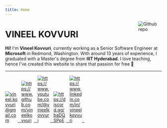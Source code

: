 ```yaml
---
title: Home
---
```


[<img src="./images/profile.jpg" style="max-width:15%;min-width:40px;float:right;" alt="Github repo" />](https://vineelkovvuri.github.com)

# VINEEL KOVVURI

**Hi!** I'm **Vineel Kovvuri**, currently working as a Senior Software Engineer at **Microsoft** in Redmond, Washington. With around 13 years of experience, I graduated with a Master's degree from **IIIT Hyderabad**. I love teaching, hence I've created this website to share that passion for free :muscle:

<!-- | Course                          | Timing (IST) | Start Date | Meeting Invite                                     |
|---------------------------------|--------------|------------|----------------------------------------------------|
| [**C**](courses/c/)             |              |            | [**Invite**](https://meet.google.com/uob-kgdq-vde) |
| [**Java**](courses/java/)       |              |            | [**Invite**](https://meet.google.com/spd-pnfs-hpy) |
| [**Python**](courses/python/)   |              |            | [**Invite**](https://meet.google.com/ibo-ckah-mrm) |
| [**Linux**](courses/linux/)     |              |            | [**Invite**](https://meet.google.com/gaz-ysbf-fen) |
| [**Algorithms**](courses/algo/) |              |            | [**Invite**](https://meet.google.com/gaz-ysbf-fen) | -->


<hr>
<div class="social">
<a href="mailto:vineel.kovvuri@gmail.com" target=_blank> <img src="./images/gmail.png" style="max-width:40px;" alt="vineel.kovvuri@gmail.com" />&nbsp;&nbsp; </a>
<a href="https://www.github.com/vineelkovvuri" target=_blank> <img src="./images/github.png" style="max-width:40px;" alt="https://www.github.com/vineelkovvuri" />&nbsp;&nbsp; </a>
<a href="https://www.youtube.com/@vineelkovvuri" target=_blank> <img src="./images/youtube.png" style="max-width:40px;" alt="https://www.youtube.com/@vineelkovvuri" />&nbsp;&nbsp; </a>
<a href="https://discord.gg/baDQSPpE" target=_blank> <img src="./images/discord.png" style="max-width:40px;" alt="https://discord.gg/baDQSPpE" />&nbsp;&nbsp; </a>
<a href="https://www.linkedin.com/in/vineelkovvuri" target=_blank> <img src="./images/linkedin.png" style="max-width:40px;" alt="https://www.linkedin.com/in/vineelkovvuri" />&nbsp;&nbsp; </a>
</div>


[//]: <> (https://gist.github.com/rxaviers/7360908)